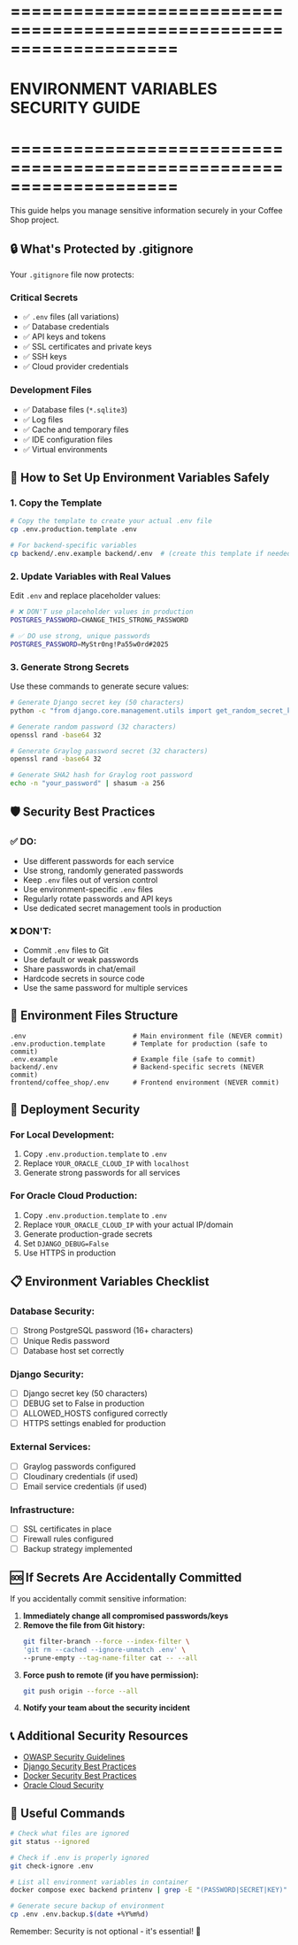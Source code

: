 # ====================================================================
# ENVIRONMENT VARIABLES SECURITY GUIDE
# ====================================================================

This guide helps you manage sensitive information securely in your Coffee Shop project.

## 🔒 What's Protected by .gitignore

Your `.gitignore` file now protects:

### Critical Secrets
- ✅ `.env` files (all variations)
- ✅ Database credentials
- ✅ API keys and tokens
- ✅ SSL certificates and private keys
- ✅ SSH keys
- ✅ Cloud provider credentials

### Development Files
- ✅ Database files (`*.sqlite3`)
- ✅ Log files
- ✅ Cache and temporary files
- ✅ IDE configuration files
- ✅ Virtual environments

## 📝 How to Set Up Environment Variables Safely

### 1. Copy the Template
```bash
# Copy the template to create your actual .env file
cp .env.production.template .env

# For backend-specific variables
cp backend/.env.example backend/.env  # (create this template if needed)
```

### 2. Update Variables with Real Values
Edit `.env` and replace placeholder values:

```bash
# ❌ DON'T use placeholder values in production
POSTGRES_PASSWORD=CHANGE_THIS_STRONG_PASSWORD

# ✅ DO use strong, unique passwords
POSTGRES_PASSWORD=MyStr0ng!Pa55w0rd#2025
```

### 3. Generate Strong Secrets
Use these commands to generate secure values:

```bash
# Generate Django secret key (50 characters)
python -c "from django.core.management.utils import get_random_secret_key; print(get_random_secret_key())"

# Generate random password (32 characters)
openssl rand -base64 32

# Generate Graylog password secret (32 characters)
openssl rand -base64 32

# Generate SHA2 hash for Graylog root password
echo -n "your_password" | shasum -a 256
```

## 🛡️ Security Best Practices

### ✅ DO:
- Use different passwords for each service
- Use strong, randomly generated passwords
- Keep `.env` files out of version control
- Use environment-specific `.env` files
- Regularly rotate passwords and API keys
- Use dedicated secret management tools in production

### ❌ DON'T:
- Commit `.env` files to Git
- Use default or weak passwords
- Share passwords in chat/email
- Hardcode secrets in source code
- Use the same password for multiple services

## 🔄 Environment Files Structure

```
.env                           # Main environment file (NEVER commit)
.env.production.template       # Template for production (safe to commit)
.env.example                   # Example file (safe to commit)
backend/.env                   # Backend-specific secrets (NEVER commit)
frontend/coffee_shop/.env      # Frontend environment (NEVER commit)
```

## 🚀 Deployment Security

### For Local Development:
1. Copy `.env.production.template` to `.env`
2. Replace `YOUR_ORACLE_CLOUD_IP` with `localhost`
3. Generate strong passwords for all services

### For Oracle Cloud Production:
1. Copy `.env.production.template` to `.env`
2. Replace `YOUR_ORACLE_CLOUD_IP` with your actual IP/domain
3. Generate production-grade secrets
4. Set `DJANGO_DEBUG=False`
5. Use HTTPS in production

## 📋 Environment Variables Checklist

### Database Security:
- [ ] Strong PostgreSQL password (16+ characters)
- [ ] Unique Redis password
- [ ] Database host set correctly

### Django Security:
- [ ] Django secret key (50 characters)
- [ ] DEBUG set to False in production
- [ ] ALLOWED_HOSTS configured correctly
- [ ] HTTPS settings enabled for production

### External Services:
- [ ] Graylog passwords configured
- [ ] Cloudinary credentials (if used)
- [ ] Email service credentials (if used)

### Infrastructure:
- [ ] SSL certificates in place
- [ ] Firewall rules configured
- [ ] Backup strategy implemented

## 🆘 If Secrets Are Accidentally Committed

If you accidentally commit sensitive information:

1. **Immediately change all compromised passwords/keys**
2. **Remove the file from Git history:**
   ```bash
   git filter-branch --force --index-filter \
   'git rm --cached --ignore-unmatch .env' \
   --prune-empty --tag-name-filter cat -- --all
   ```
3. **Force push to remote (if you have permission):**
   ```bash
   git push origin --force --all
   ```
4. **Notify your team about the security incident**

## 📞 Additional Security Resources

- [OWASP Security Guidelines](https://owasp.org/)
- [Django Security Best Practices](https://docs.djangoproject.com/en/stable/topics/security/)
- [Docker Security Best Practices](https://docs.docker.com/engine/security/)
- [Oracle Cloud Security](https://docs.oracle.com/en-us/iaas/Content/Security/Concepts/security.htm)

## 🔧 Useful Commands

```bash
# Check what files are ignored
git status --ignored

# Check if .env is properly ignored
git check-ignore .env

# List all environment variables in container
docker compose exec backend printenv | grep -E "(PASSWORD|SECRET|KEY)"

# Generate secure backup of environment
cp .env .env.backup.$(date +%Y%m%d)
```

Remember: Security is not optional - it's essential! 🔐
